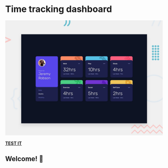 # Time tracking dashboard

![Design preview for the Time tracking dashboard coding challenge](./design/desktop-preview.jpg)

<a href='https://tracking-dashboard-h3mzgsrpe-yurakholoimov.vercel.app/'><b>TEST IT</b></a>

## Welcome! 👋
